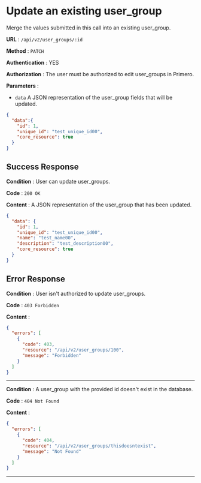 # Update an existing user_group

Merge the values submitted in this call into an existing user_group.

**URL** : `/api/v2/user_groups/:id`

**Method** : `PATCH`

**Authentication** : YES

**Authorization** : The user must be authorized to edit user_groups in Primero.

**Parameters** :

* `data` A JSON representation of the user_group fields that will be updated.

```json
{
  "data":{
    "id": 1,
    "unique_id": "test_unique_id00",
    "core_resource": true
  }
}
```

## Success Response

**Condition** : User can update user_groups.

**Code** : `200 OK`

**Content** : A JSON representation of the user_group that has been updated.

```json
{
  "data": {
    "id": 1,
    "unique_id": "test_unique_id00",
    "name": "test_name00",
    "description": "test_description00",
    "core_resource": true
  }
}
```

## Error Response

**Condition** : User isn't authorized to update user_groups.

**Code** : `403 Forbidden`

**Content** :

```json
{
  "errors": [
    {
      "code": 403,
      "resource": "/api/v2/user_groups/100",
      "message": "Forbidden"
    }
  ]
}
```

---

**Condition** : A user_group with the provided id doesn't exist in the database.

**Code** : `404 Not Found`

**Content** :

```json
{
  "errors": [
    {
      "code": 404,
      "resource": "/api/v2/user_groups/thisdoesntexist",
      "message": "Not Found"
    }
  ]
}
```

---